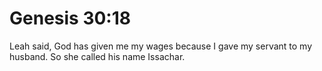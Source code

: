 # Genesis 30:18

Leah said, God has given me my wages because I gave my servant to my husband. So she called his name Issachar.
